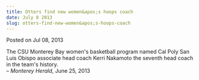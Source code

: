```yaml
---
title: Otters find new women&apos;s hoops coach
date: July 8 2013
slug: otters-find-new-women&apos;s-hoops-coach
---
```


 



<span class="date">Posted on Jul 08, 2013    </span>
<p>The CSU Monterey Bay women&apos;s basketball program named Cal Poly
San Luis Obispo associate head coach Kerri Nakamoto the seventh
head coach in the team&apos;s history.<br>
&#x2013; <em>Monterey Herald</em>, June 25, 2013</br></p>





```
